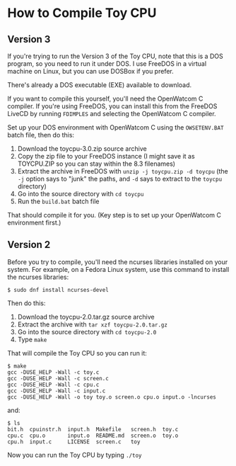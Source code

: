 How to Compile Toy CPU
======================

Version 3
---------
If you're trying to run the Version 3 of the Toy CPU, note that this
is a DOS program, so you need to run it under DOS. I use FreeDOS in a
virtual machine on Linux, but you can use DOSBox if you prefer.

There's already a DOS executable (EXE) available to download.

If you want to compile this yourself, you'll need the OpenWatcom C
compiler. If you're using FreeDOS, you can install this from the FreeDOS
LiveCD by running `FDIMPLES` and selecting the OpenWatcom C compiler.

Set up your DOS environment with OpenWatcom C using the `OWSETENV.BAT`
batch file, then do this:

1. Download the toycpu-3.0.zip source archive
2. Copy the zip file to your FreeDOS instance (I might save it as TOYCPU.ZIP so you can stay within the 8.3 filenames)
3. Extract the archive in FreeDOS with `unzip -j toycpu.zip -d toycpu` (the `-j` option says to "junk" the paths, and `-d` says to extract to the `toycpu` directory)
4. Go into the source directory with `cd toycpu`
5. Run the `build.bat` batch file

That should compile it for you. (Key step is to set up your OpenWatcom
C environment first.)


Version 2
---------

Before you try to compile, you'll need the ncurses libraries installed
on your system. For example, on a Fedora Linux system, use this command
to install the ncurses libraries:

```
$ sudo dnf install ncurses-devel
```

Then do this:

1. Download the toycpu-2.0.tar.gz source archive
2. Extract the archive with `tar xzf toycpu-2.0.tar.gz`
3. Go into the source directory with `cd toycpu-2.0`
4. Type `make`

That will compile the Toy CPU so you can run it:

```
$ make
gcc -DUSE_HELP -Wall -c toy.c
gcc -DUSE_HELP -Wall -c screen.c
gcc -DUSE_HELP -Wall -c cpu.c
gcc -DUSE_HELP -Wall -c input.c
gcc -DUSE_HELP -Wall -o toy toy.o screen.o cpu.o input.o -lncurses 
```

and:

```
$ ls
bit.h  cpuinstr.h  input.h  Makefile   screen.h  toy.c
cpu.c  cpu.o       input.o  README.md  screen.o  toy.o
cpu.h  input.c     LICENSE  screen.c   toy
```

Now you can run the Toy CPU by typing `./toy`
